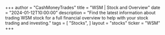 +++
author = "CashMoneyTrades"
title = "WSM | Stock and Overview"
date = "2024-01-12T10:00:00"
description = "Find the latest information about trading WSM stock for a full financial overview to help with your stock trading and investing."
tags = [
"Stocks",
]
layout = "stocks"
ticker = "WSM"
+++
        


    
        